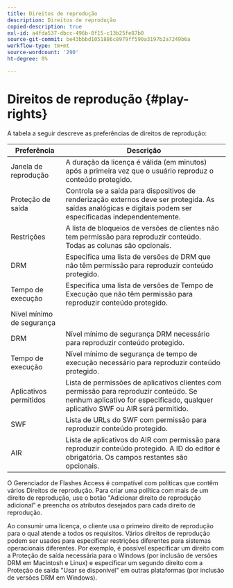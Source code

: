 ```yaml
---
title: Direitos de reprodução
description: Direitos de reprodução
copied-description: true
exl-id: a4fda537-dbcc-496b-8f15-c13b25fe87b0
source-git-commit: be43bbbd1051886c8979ff590a3197b2a7249b6a
workflow-type: tm+mt
source-wordcount: '290'
ht-degree: 0%

---
```


# Direitos de reprodução {#play-rights}

A tabela a seguir descreve as preferências de direitos de reprodução:

| Preferência | Descrição |
|--- |--- |
| Janela de reprodução | A duração da licença é válida (em minutos) após a primeira vez que o usuário reproduz o conteúdo protegido. |
| Proteção de saída | Controla se a saída para dispositivos de renderização externos deve ser protegida. As saídas analógicas e digitais podem ser especificadas independentemente. |
| Restrições | A lista de bloqueios de versões de clientes não tem permissão para reproduzir conteúdo. Todas as colunas são opcionais. |
| DRM | Especifica uma lista de versões de DRM que não têm permissão para reproduzir conteúdo protegido. |
| Tempo de execução | Especifica uma lista de versões de Tempo de Execução que não têm permissão para reproduzir conteúdo protegido. |
| Nível mínimo de segurança |  |
| DRM | Nível mínimo de segurança DRM necessário para reproduzir conteúdo protegido. |
| Tempo de execução | Nível mínimo de segurança de tempo de execução necessário para reproduzir conteúdo protegido. |
| Aplicativos permitidos | Lista de permissões de aplicativos clientes com permissão para reproduzir conteúdo. Se nenhum aplicativo for especificado, qualquer aplicativo SWF ou AIR será permitido. |
| SWF | Lista de URLs do SWF com permissão para reproduzir conteúdo protegido. |
| AIR | Lista de aplicativos do AIR com permissão para reproduzir conteúdo protegido. A ID do editor é obrigatória. Os campos restantes são opcionais. |

O Gerenciador de Flashes Access é compatível com políticas que contêm vários Direitos de reprodução. Para criar uma política com mais de um direito de reprodução, use o botão &quot;Adicionar direito de reprodução adicional&quot; e preencha os atributos desejados para cada direito de reprodução.

Ao consumir uma licença, o cliente usa o primeiro direito de reprodução para o qual atende a todos os requisitos. Vários direitos de reprodução podem ser usados para especificar restrições diferentes para sistemas operacionais diferentes. Por exemplo, é possível especificar um direito com a Proteção de saída necessária para o Windows (por inclusão de versões DRM em Macintosh e Linux) e especificar um segundo direito com a Proteção de saída &quot;Usar se disponível&quot; em outras plataformas (por inclusão de versões DRM em Windows).
